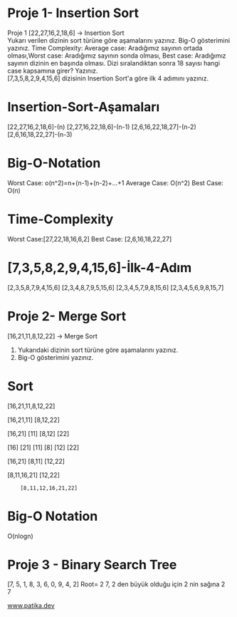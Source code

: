 # Proje 1- Insertion Sort

Proje 1 [22,27,16,2,18,6] -> Insertion Sort  
Yukarı verilen dizinin sort türüne göre aşamalarını yazınız. 
Big-O gösterimini yazınız. 
Time Complexity: Average case: Aradığımız sayının ortada olması,Worst case: Aradığımız sayının sonda olması, Best case: Aradığımız sayının dizinin en başında olması. Dizi sıralandıktan sonra 18 sayısı hangi case kapsamına girer? Yazınız.   
[7,3,5,8,2,9,4,15,6] dizisinin Insertion Sort'a göre ilk 4 adımını yazınız.

# Insertion-Sort-Aşamaları

[22,27,16,2,18,6]-(n)
[2,27,16,22,18,6]-(n-1)
[2,6,16,22,18,27]-(n-2)
[2,6,16,18,22,27]-(n-3)


# Big-O-Notation

Worst Case: o(n^2)=n+(n-1)+(n-2)+...+1
Average Case: O(n^2)
Best Case: O(n)

# Time-Complexity

Worst Case:[27,22,18,16,6,2]
Best Case: [2,6,16,18,22,27]

# [7,3,5,8,2,9,4,15,6]-İlk-4-Adım

[2,3,5,8,7,9,4,15,6]
[2,3,4,8,7,9,5,15,6]
[2,3,4,5,7,9,8,15,6]
[2,3,4,5,6,9,8,15,7]


# Proje 2- Merge Sort

[16,21,11,8,12,22] -> Merge Sort

1) Yukarıdaki dizinin sort türüne göre aşamalarını yazınız.
2) Big-O gösterimini yazınız.


# Sort

[16,21,11,8,12,22]

[16,21,11]            [8,12,22] 

[16,21]   [11]      [8,12]   [22] 

[16] [21] [11]      [8]  [12]  [22] 

[16,21]       [8,11]      [12,22]

  [8,11,16,21]          [12,22]	
      
        [8,11,12,16,21,22]
		


# Big-O Notation
O(nlogn)


# Proje 3 - Binary Search Tree

[7, 5, 1, 8, 3, 6, 0, 9, 4, 2] 
Root= 2
7, 2 den büyük olduğu için 2 nin sağına
2
 \
   7


www.patika.dev

